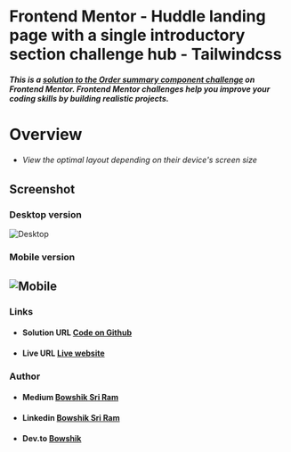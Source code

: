 # Frontend Mentor - Huddle landing page with a single introductory section challenge hub - Tailwindcss

##### This is a [solution to the Order summary component challenge](https://www.frontendmentor.io/challenges/huddle-landing-page-with-a-single-introductory-section-B_2Wvxgi0) on Frontend Mentor. Frontend Mentor challenges help you improve your coding skills by building realistic projects.

# Overview

- ###### View the optimal layout depending on their device's screen size
## Screenshot
### Desktop version
![Desktop](https://res.cloudinary.com/dz209s6jk/image/upload/q_auto:good,w_900/Challenges/m8aueljlhfwzve7zxpy7.jpg)
### Mobile version
![Mobile](https://res.cloudinary.com/dz209s6jk/image/upload/q_auto:good,w_900/Challenges/c7mkk5qtwdx23srnjzus.jpg)
---
### Links
- #### Solution URL [Code on Github](https://github.com/Bowshik/Huddle-landing-page-with-a-single-introductory-section-challenge-hub)
- #### Live URL [Live website](https://huddle-landing-page-frontend-mentor.netlify.app/)
### Author
- #### Medium [Bowshik Sri Ram](https://medium.com/@bowshiksriram)
- #### Linkedin  [Bowshik Sri Ram](https://www.linkedin.com/in/bowshik-sri-ram-b-a-352184213/)
- #### Dev.to [Bowshik](https://dev.to/bowshik)
